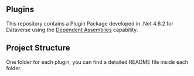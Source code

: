 ## Plugins
This repository contains a Plugin Package developed in .Net 4.6.2 for Dataverse using the [Dependent Assemblies](https://learn.microsoft.com/en-us/power-apps/developer/data-platform/build-and-package#dependent-assemblies) capability.

## Project Structure
One folder for each plugin, you can find a detailed README file inside each folder.